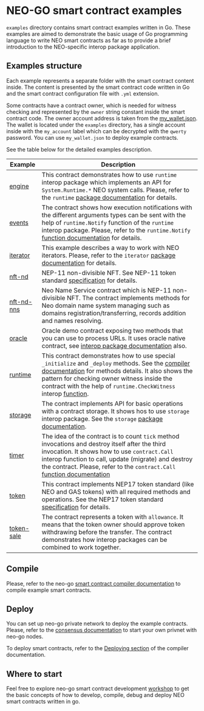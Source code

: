 # NEO-GO smart contract examples

`examples` directory contains smart contract examples written in Go. 
These examples are aimed to demonstrate the basic usage of Go programming 
language to write NEO smart contracts as far as to provide a brief introduction
to the NEO-specific interop package application.

## Examples structure

Each example represents a separate folder with the smart contract content inside.
The content is presented by the smart contract code written in Go and the smart
contract configuration file with `.yml` extension.

Some contracts have a contract owner, which is needed for witness checking and 
represented by the `owner` string constant inside the smart contract code. The 
owner account address is taken from the [my_wallet.json](my_wallet.json). The 
wallet is located under the `examples` directory, has a single account inside 
with the `my_account` label which can be decrypted with the `qwerty` password. 
You can use `my_wallet.json` to deploy example contracts.

See the table below for the detailed examples description.

| Example | Description |
| --- | --- |
| [engine](engine) | This contract demonstrates how to use `runtime` interop package which implements an API for `System.Runtime.*` NEO system calls. Please, refer to the `runtime` [package documentation](../pkg/interop/doc.go) for details. |
| [events](events) | The contract shows how execution notifications with the different arguments types can be sent with the help of `runtime.Notify` function of the `runtime` interop package. Please, refer to the `runtime.Notify` [function documentation](../pkg/interop/runtime/runtime.go) for details. |
| [iterator](iterator) | This example describes a way to work with NEO iterators. Please, refer to the `iterator` [package documentation](../pkg/interop/iterator/iterator.go) for details. |
| [nft-nd](nft-nd) | NEP-11 non-divisible NFT. See NEP-11 token standard [specification](https://github.com/neo-project/proposals/pull/130) for details. |
| [nft-nd-nns](nft-nd-nns) | Neo Name Service contract which is NEP-11 non-divisible NFT. The contract implements methods for Neo domain name system managing such as domains registration/transferring, records addition and names resolving. |
| [oracle](oracle) | Oracle demo contract exposing two methods that you can use to process URLs. It uses oracle native contract, see [interop package documentation](../pkg/interop/native/oracle/oracle.go) also. |
| [runtime](runtime) | This contract demonstrates how to use special `_initialize` and `_deploy` methods. See the [compiler documentation](../docs/compiler.md#vm-api-interop-layer ) for methods details. It also shows the pattern for checking owner witness inside the contract with the help of `runtime.CheckWitness` interop [function](../pkg/interop/runtime/runtime.go). |
| [storage](storage) | The contract implements API for basic operations with a contract storage. It shows hos to use `storage` interop package. See the `storage` [package documentation](../pkg/interop/storage/storage.go). |
| [timer](timer) | The idea of the contract is to count `tick` method invocations and destroy itself after the third invocation. It shows how to use `contract.Call` interop function to call, update (migrate) and destroy the contract. Please, refer to the `contract.Call` [function documentation](../pkg/interop/contract/contract.go) |
| [token](token) | This contract implements NEP17 token standard (like NEO and GAS tokens) with all required methods and operations. See the NEP17 token standard [specification](https://github.com/neo-project/proposals/pull/126) for details. |
| [token-sale](token-sale) | The contract represents a token with `allowance`. It means that the token owner should approve token withdrawing before the transfer. The contract demonstrates how interop packages can be combined to work together. |

## Compile

Please, refer to the neo-go
[smart contract compiler documentation](../docs/compiler.md) to compile example
smart contracts.

## Deploy

You can set up neo-go private network to deploy the example contracts. Please, 
refer to the [consensus documentation](../docs/consensus.md) to start your own 
privnet with neo-go nodes.

To deploy smart contracts, refer to the 
[Deploying section](../docs/compiler.md#deploying) of the compiler documentation.

## Where to start

Feel free to explore neo-go smart contract development 
[workshop](https://github.com/nspcc-dev/neo-go-sc-wrkshp) to get the basic
concepts of how to develop, compile, debug and deploy NEO smart contracts written
in go.



